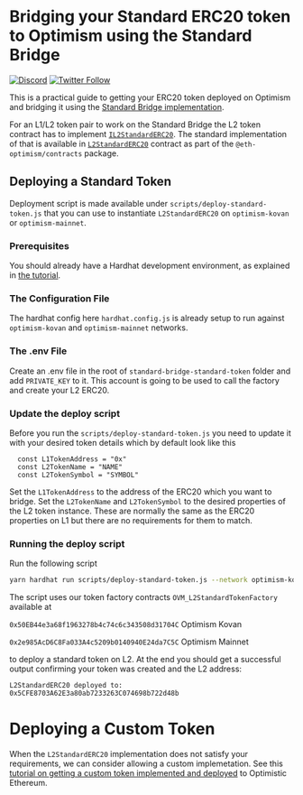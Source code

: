 # Bridging your Standard ERC20 token to Optimism using the Standard Bridge

[![Discord](https://img.shields.io/discord/667044843901681675.svg?color=768AD4&label=discord&logo=https%3A%2F%2Fdiscordapp.com%2Fassets%2F8c9701b98ad4372b58f13fd9f65f966e.svg)](https://discord.com/channels/667044843901681675)
[![Twitter Follow](https://img.shields.io/twitter/follow/optimismPBC.svg?label=optimismPBC&style=social)](https://twitter.com/optimismPBC)

This is a practical guide to getting your ERC20 token deployed on Optimism and bridging it using the
[Standard Bridge implementation](https://community.optimism.io/docs/developers/bridge/standard-bridge.html).

For an L1/L2 token pair to work on the Standard Bridge the L2 token contract has to implement
[`IL2StandardERC20`](https://github.com/ethereum-optimism/optimism/blob/develop/packages/contracts/contracts/optimistic-ethereum/libraries/standards/IL2StandardERC20.sol). The standard implementation of that is available in
[`L2StandardERC20`](https://github.com/ethereum-optimism/optimism/blob/develop/packages/contracts/contracts/optimistic-ethereum/libraries/standards/L2StandardERC20.sol) contract as part of the `@eth-optimism/contracts` package.

## Deploying a Standard Token

Deployment script is made available under `scripts/deploy-standard-token.js` that you can use to instantiate `L2StandardERC20` on
`optimism-kovan` or `optimism-mainnet`.

### Prerequisites

You should already have a Hardhat development environment, as explained in
[the tutorial](https://github.com/ethereum-optimism/optimism-tutorial/tree/main/hardhat).

### The Configuration File

The hardhat config here `hardhat.config.js` is already setup to run against `optimism-kovan` and `optimism-mainnet` networks.

### The .env File

Create an .env file in the root of `standard-bridge-standard-token` folder and add `PRIVATE_KEY` to it. This account is going to be used to call the factory and create your L2 ERC20.

### Update the deploy script

Before you run the `scripts/deploy-standard-token.js` you need to update it with your desired token details which by default look like this
```
  const L1TokenAddress = "0x"
  const L2TokenName = "NAME"
  const L2TokenSymbol = "SYMBOL"
```

Set the `L1TokenAddress` to the address of the ERC20 which you want to bridge.
Set the `L2TokenName` and `L2TokenSymbol` to the desired properties of the L2 token instance. These are normally the same as the ERC20 properties on L1 but there are no requirements for them to match.

### Running the deploy script

Run the following script

```sh
yarn hardhat run scripts/deploy-standard-token.js --network optimism-kovan
```

The script uses our token factory contracts `OVM_L2StandardTokenFactory` available at

`0x50EB44e3a68f1963278b4c74c6c343508d31704C` Optimism Kovan

`0x2e985AcD6C8Fa033A4c5209b0140940E24da7C5C` Optimism Mainnet

to deploy a standard token on L2. At the end you should get a successful output confirming your token was created and the L2 address:

`L2StandardERC20 deployed to: 0x5CFE8703A62E3a80ab7233263C074698b722d48b`

# Deploying a Custom Token

When the `L2StandardERC20` implementation does not satisfy your requirements, we can consider allowing a custom implemetation. See this [tutorial on getting a custom token implemented and deployed](../standard-bridge-custom-token/README.md) to Optimistic Ethereum.


